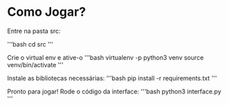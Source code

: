# Como Jogar?

Entre na pasta src:

'''bash
cd src
'''

Crie o virtual env e ative-o
'''bash
virtualenv -p python3 venv
source venv/bin/activate
'''

Instale as bibliotecas necessárias:
'''bash
pip install -r requirements.txt
'''

Pronto para jogar! Rode o código da interface:
'''bash
python3 interface.py
'''